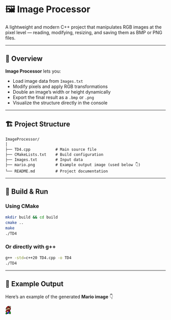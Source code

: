 # 🖼️ Image Processor

A lightweight and modern C++ project that manipulates RGB images at the pixel level — reading, modifying, resizing, and saving them as BMP or PNG files.

---

## 🎯 Overview

**Image Processor** lets you:
- Load image data from `Images.txt`
- Modify pixels and apply RGB transformations
- Double an image’s width or height dynamically
- Export the final result as a `.bmp` or `.png`  
- Visualize the structure directly in the console

---

## 🏗️ Project Structure
```
ImageProcessor/
│
├── TD4.cpp           # Main source file
├── CMakeLists.txt    # Build configuration
├── Images.txt        # Input data
├── mario.png         # Example output image (used below 👇)
└── README.md         # Project documentation
```

---

## 🚀 Build & Run

### Using **CMake**
```bash
mkdir build && cd build
cmake ..
make
./TD4
```

### Or directly with **g++**
```bash
g++ -std=c++20 TD4.cpp -o TD4
./TD4
```

---

## 🎨 Example Output

Here’s an example of the generated **Mario image** 👇  

![Mario Example](./mario.bmp)

